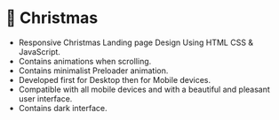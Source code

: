# 🎄 Christmas
- Responsive Christmas Landing page Design Using HTML CSS &amp; JavaScript.
- Contains animations when scrolling.
- Contains minimalist Preloader animation.
- Developed first for Desktop then for Mobile devices.
- Compatible with all mobile devices and with a beautiful and pleasant user interface.
- Contains dark interface.





